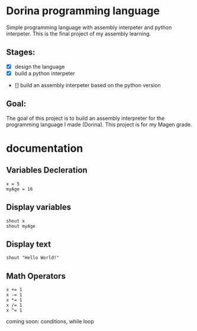 # Dorina programming language
Simple programming language with assembly interpeter and python interpeter.
This is the final project of my assembly learning.



## Stages:
- [x] design the language
- [x] build a python interpeter
- [] build an assembly interpeter based on the python version




## Goal:
 The goal of this project is to build an assembly interpreter for the programming language I made (Dorina).
 This project is for my Magen grade.
 
 
 
 # documentation
 
 
 ## Variables Decleration
```
x = 5
myAge = 16
```


## Display variables
```
shout x
shout myAge
```


## Display text
```
shout "Hello World!"
```


## Math Operators
```
x += 1
x -= 1
x *= 1
x /= 1
x ^= 1
```

coming soon: conditions, while loop
